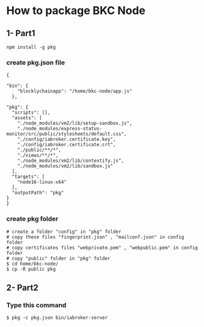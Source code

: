 # How to package BKC Node

## 1- Part1
```e1
npm install -g pkg
```
### create pkg.json file
```e2
{

"bin": {
    "blocklychainapp": "/home/bkc-node/app.js"
  },

"pkg": {
  "scripts": [],
  "assets": [
    "./node_modules/vm2/lib/setup-sandbox.js",
    "./node_modules/express-status-monitor/src/public/stylesheets/default.css",
    "./config/iabroker.certificate.key",
    "./config/iabroker.certificate.crt",
    "./public/**/*",
    "./views/**/*",
    "./node_modules/vm2/lib/contextify.js",
    "./node_modules/vm2/lib/sandbox.js"
  ],
  "targets": [
    "node16-linux-x64"
  ],
  "outputPath": "pkg"
}
}

```
### create pkg folder
```e2
# create a folder "config" in "pkg" folder
# copy these files "fingerprint.json" , "mailconf.json" in config folder
# copy certificates files "webprivate.pem" , "webpublic.pem" in config folder
# copy "public" folder in "pkg" folder
$ cd home/bkc-node/
$ cp -R public pkg
```

## 2- Part2
### Type this command
```e3
$ pkg -c pkg.json bin/iabroker-server
```



